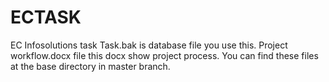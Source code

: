 # ECTASK
EC Infosolutions task 
Task.bak is database file you use this.
Project workflow.docx file this docx show project process.
You can find these files at the base directory in master branch.
